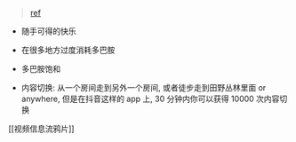 > [ref](https://www.youtube.com/watch?v=fkMEF69m4mE)

* 随手可得的快乐
* 在很多地方过度消耗多巴胺
* 多巴胺饱和

* 内容切换: 从一个房间走到另外一个房间, 或者徒步走到田野丛林里面 or anywhere, 但是在抖音这样的 app 上, 30 分钟内你可以获得 10000 次内容切换

[[视频信息流鸦片]]